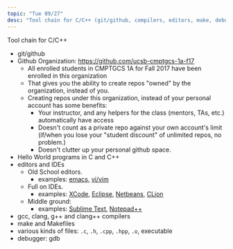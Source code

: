 ```yaml
---
topic: "Tue 09/27"
desc: "Tool chain for C/C++ (git/github, compilers, editors, make, debugger)"
---
```


Tool chain for C/C++

* git/github
* Github Organization: <https://github.com/ucsb-cmptgcs-1a-f17>
    * All enrolled students in CMPTGCS 1A for Fall 2017 have been enrolled in this organization
    * That gives you the ability to create repos "owned" by the organization, instead of you.
    * Creating repos under this organization, instead of your personal account has some benefits:
        * Your instructor, and any helpers for the class (mentors, TAs, etc.) automatically have access
        * Doesn't count as a private repo against your own account's limit (if/when you lose your "student discount" of unlimited repos, no problem.)
        * Doesn't clutter up your personal github space.
* Hello World programs in C and C++
* editors and IDEs
    * Old School editors.  
         * examples: [emacs](https://ucsb-cs16.github.io/topics/emacs/), [vi/vim](https://ucsb-cs16.github.io/topics/vim/)
    * Full on IDEs. 
         * examples: [XCode](https://developer.apple.com/xcode/), [Eclipse](http://www.eclipse.org/), [Netbeans](https://netbeans.org/), [CLion](https://www.jetbrains.com/clion/)
    * Middle ground: 
         * examples: [Sublime Text](https://www.sublimetext.com/), [Notepad++](https://notepad-plus-plus.org/)
* gcc, clang, g++ and clang++ compilers
* make and Makefiles
* various kinds of files: `.c`, `.h`, `.cpp`, `.hpp`, `.o`, executable
* debugger: gdb
